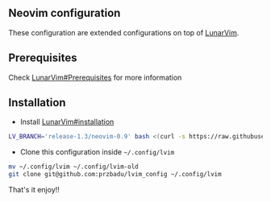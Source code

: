 ## Neovim configuration

These configuration are extended configurations on top of [LunarVim](https://www.lunarvim.org/docs/installation).

## Prerequisites

Check [LunarVim#Prerequisites](https://www.lunarvim.org/docs/installation#prerequisites) for more information

## Installation

- Install [LunarVim#installation](https://www.lunarvim.org/docs/installation)

```sh
LV_BRANCH='release-1.3/neovim-0.9' bash <(curl -s https://raw.githubusercontent.com/LunarVim/LunarVim/release-1.3/neovim-0.9/utils/installer/install.sh)
```

- Clone this configuration inside `~/.config/lvim`

```sh
mv ~/.config/lvim ~/.config/lvim-old
git clone git@github.com:przbadu/lvim_config ~/.config/lvim
```

That's it enjoy!!
